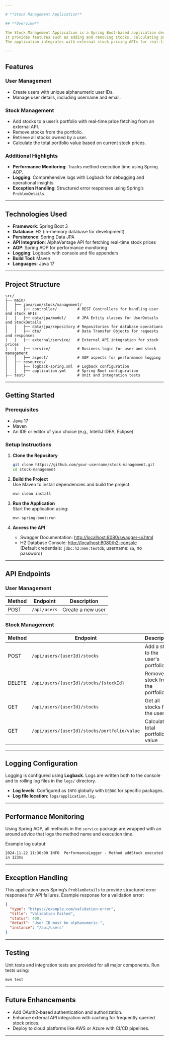 ```yaml
---

# **Stock Management Application**

## **Overview**

The Stock Management Application is a Spring Boot-based application designed to manage user portfolios efficiently.
It provides features such as adding and removing stocks, calculating portfolio values, and maintaining user details.
The application integrates with external stock pricing APIs for real-time stock valuation and includes robust exception handling, logging, and performance monitoring.

---
```


## **Features**

### User Management
- Create users with unique alphanumeric user IDs.
- Manage user details, including username and email.

### Stock Management
- Add stocks to a user’s portfolio with real-time price fetching from an external API.
- Remove stocks from the portfolio.
- Retrieve all stocks owned by a user.
- Calculate the total portfolio value based on current stock prices.

### Additional Highlights
- **Performance Monitoring**: Tracks method execution time using Spring AOP.
- **Logging**: Comprehensive logs with Logback for debugging and operational insights.
- **Exception Handling**: Structured error responses using Spring’s `ProblemDetails`.

---

## **Technologies Used**

- **Framework**: Spring Boot 3
- **Database**: H2 (in-memory database for development)
- **Persistence**: Spring Data JPA
- **API Integration**: AlphaVantage API for fetching real-time stock prices
- **AOP**: Spring AOP for performance monitoring
- **Logging**: Logback with console and file appenders
- **Build Tool**: Maven
- **Languages**: Java 17

---

## **Project Structure**

```plaintext
src/
├── main/
│   ├── java/com/stock/management/
│   │   ├── controller/         # REST Controllers for handling user and stock APIs
│   │   ├── data/jpa/model/     # JPA Entity classes for UserDetails and StockDetails
│   │   ├── data/jpa/repository # Repositories for database operations
│   │   ├── dto/                # Data Transfer Objects for requests and responses
│   │   ├── external/service/   # External API integration for stock prices
│   │   ├── service/            # Business logic for user and stock management
│   │   ├── aspect/             # AOP aspects for performance logging
│   ├── resources/
│   │   ├── logback-spring.xml  # Logback configuration
│   │   ├── application.yml     # Spring Boot configuration
├── test/                       # Unit and integration tests
```

---

## **Getting Started**

### Prerequisites
- Java 17
- Maven
- An IDE or editor of your choice (e.g., IntelliJ IDEA, Eclipse)

### Setup Instructions
1. **Clone the Repository**  
   ```bash
   git clone https://github.com/your-username/stock-management.git
   cd stock-management
   ```

2. **Build the Project**  
   Use Maven to install dependencies and build the project:  
   ```bash
   mvn clean install
   ```

3. **Run the Application**  
   Start the application using:  
   ```bash
   mvn spring-boot:run
   ```

4. **Access the API**  
   - Swagger Documentation: [http://localhost:8080/swagger-ui.html](http://localhost:8080/swagger-ui.html)
   - H2 Database Console: [http://localhost:8080/h2-console](http://localhost:8080/h2-console)  
     (Default credentials: `jdbc:h2:mem:testdb`, username: `sa`, no password)

---

## **API Endpoints**

### User Management
| Method | Endpoint               | Description               |
|--------|------------------------|---------------------------|
| POST   | `/api/users`           | Create a new user         |

### Stock Management
| Method | Endpoint                                   | Description                           |
|--------|-------------------------------------------|---------------------------------------|
| POST   | `/api/users/{userId}/stocks`              | Add a stock to the user's portfolio  |
| DELETE | `/api/users/{userId}/stocks/{stockId}`    | Remove a stock from the portfolio    |
| GET    | `/api/users/{userId}/stocks`             | Get all stocks for the user          |
| GET    | `/api/users/{userId}/stocks/portfolio/value` | Calculate total portfolio value      |

---

## **Logging Configuration**

Logging is configured using **Logback**. Logs are written both to the console and to rolling log files in the `logs/` directory.

- **Log levels**: Configured as `INFO` globally with `DEBUG` for specific packages.
- **Log file location**: `logs/application.log`.

---

## **Performance Monitoring**

Using Spring AOP, all methods in the `service` package are wrapped with an around advice that logs the method name and execution time.

Example log output:
```plaintext
2024-11-22 11:30:00 INFO  PerformanceLogger - Method addStock executed in 123ms
```

---

## **Exception Handling**

This application uses Spring’s `ProblemDetails` to provide structured error responses for API failures. Example response for a validation error:

```json
{
  "type": "https://example.com/validation-error",
  "title": "Validation Failed",
  "status": 400,
  "detail": "User ID must be alphanumeric.",
  "instance": "/api/users"
}
```

---

## **Testing**

Unit tests and integration tests are provided for all major components. Run tests using:

```bash
mvn test
```

---

## **Future Enhancements**

- Add OAuth2-based authentication and authorization.
- Enhance external API integration with caching for frequently queried stock prices.
- Deploy to cloud platforms like AWS or Azure with CI/CD pipelines.

---